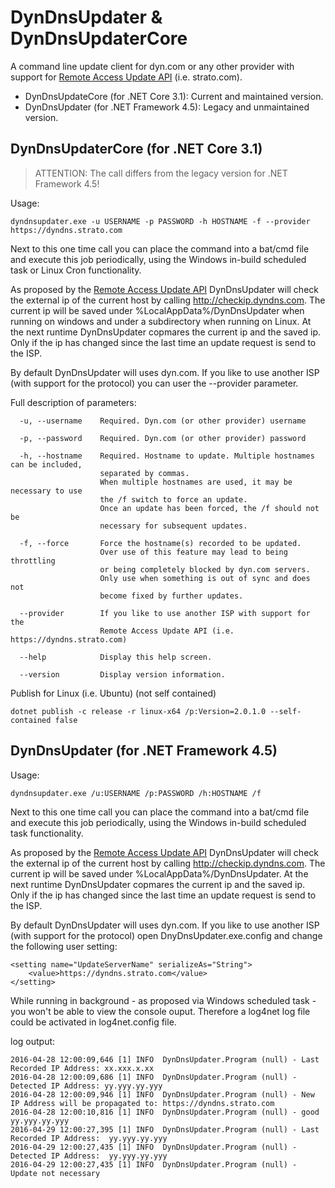 # DynDnsUpdater & DynDnsUpdaterCore
A command line update client for dyn.com or any other provider with support for [Remote Access Update API](https://help.dyn.com/remote-access-api) (i.e. strato.com).

 * DynDnsUpdateCore (for .NET Core 3.1): Current and maintained version.
 * DynDnsUpdater (for .NET Framework 4.5): Legacy and unmaintained version.

## DynDnsUpdaterCore (for .NET Core 3.1)

> ATTENTION: The call differs from the legacy version for .NET Framework 4.5!

Usage:
```
dyndnsupdater.exe -u USERNAME -p PASSWORD -h HOSTNAME -f --provider https://dyndns.strato.com
```
Next to this one time call you can place the command into a bat/cmd file and execute this job periodically, using the Windows in-build scheduled task or Linux Cron functionality.

As proposed by the [Remote Access Update API](https://help.dyn.com/remote-access-api) DynDnsUpdater will check the external ip of the current host by calling http://checkip.dyndns.com. The current ip will be saved under %LocalAppData%/DynDnsUpdater when running on windows and under a subdirectory when running on Linux. At the next runtime DynDnsUpdater copmares the current ip and the saved ip. Only if the ip has changed since the last time an update request is send to the ISP.

By default DynDnsUpdater will uses dyn.com. If you like to use another ISP (with support for the protocol) you can user the --provider parameter.

Full description of parameters:
```
  -u, --username    Required. Dyn.com (or other provider) username

  -p, --password    Required. Dyn.com (or other provider) password

  -h, --hostname    Required. Hostname to update. Multiple hostnames can be included, 
                    separated by commas.
                    When multiple hostnames are used, it may be necessary to use 
                    the /f switch to force an update.
                    Once an update has been forced, the /f should not be
                    necessary for subsequent updates.

  -f, --force       Force the hostname(s) recorded to be updated.
                    Over use of this feature may lead to being throttling 
                    or being completely blocked by dyn.com servers.
                    Only use when something is out of sync and does not
                    become fixed by further updates.

  --provider        If you like to use another ISP with support for the 
                    Remote Access Update API (i.e. https://dyndns.strato.com)

  --help            Display this help screen.

  --version         Display version information.
```

Publish for Linux (i.e. Ubuntu) (not self contained)
```
dotnet publish -c release -r linux-x64 /p:Version=2.0.1.0 --self-contained false
```

## DynDnsUpdater (for .NET Framework 4.5)

Usage:
```
dyndnsupdater.exe /u:USERNAME /p:PASSWORD /h:HOSTNAME /f
```

Next to this one time call you can place the command into a bat/cmd file and execute this job periodically, using the Windows in-build scheduled task functionality.

As proposed by the [Remote Access Update API](https://help.dyn.com/remote-access-api) DynDnsUpdater will check the external ip of the current host by calling http://checkip.dyndns.com. The current ip will be saved under %LocalAppData%/DynDnsUpdater. At the next runtime DynDnsUpdater copmares the current ip and the saved ip. Only if the ip has changed since the last time an update request is send to the ISP.

By default DynDnsUpdater will uses dyn.com. If you like to use another ISP (with support for the protocol) open DnyDnsUpdater.exe.config and change the following user setting:

```
<setting name="UpdateServerName" serializeAs="String">
    <value>https://dyndns.strato.com</value>
</setting>
```

While running in background - as proposed via Windows scheduled task - you won't be able to view the console ouput. Therefore a log4net log file could be activated in log4net.config file.

log output:

```
2016-04-28 12:00:09,646 [1] INFO  DynDnsUpdater.Program (null) - Last Recorded IP Address: xx.xxx.x.xx
2016-04-28 12:00:09,686 [1] INFO  DynDnsUpdater.Program (null) - Detected IP Address: yy.yyy.yy.yyy
2016-04-28 12:00:09,946 [1] INFO  DynDnsUpdater.Program (null) - New IP Address will be propagated to: https://dyndns.strato.com
2016-04-28 12:00:10,816 [1] INFO  DynDnsUpdater.Program (null) - good  yy.yyy.yy.yyy
2016-04-29 12:00:27,395 [1] INFO  DynDnsUpdater.Program (null) - Last Recorded IP Address:  yy.yyy.yy.yyy
2016-04-29 12:00:27,435 [1] INFO  DynDnsUpdater.Program (null) - Detected IP Address:  yy.yyy.yy.yyy
2016-04-29 12:00:27,435 [1] INFO  DynDnsUpdater.Program (null) - Update not necessary
```
